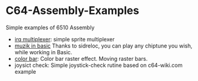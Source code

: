 # C64-Assembly-Examples

Simple examples of 6510 Assembly

+ [irq multiplexer](https://github.com/wizofwor/C64/tree/master/irq%20multiplexer):    simple sprite multiplexer
+ [muzik in basic](https://github.com/wizofwor/C64-assembly-examples/tree/master/muzik-in-basic) Thanks to sidreloc, you can play any chiptune you wish, while working in Basic.
+ [color bar](https://github.com/wizofwor/C64-assembly-examples/tree/master/color-bar): Color bar raster effect. Moving raster bars. 
+ joysict check:      Simple joystick-check rutine based on c64-wiki.com example


